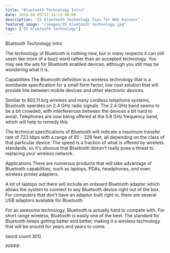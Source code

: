 ```yaml
---
title: "Bluetooth Technology Intro"
date: 2024-04-05T17:14:53-08:00
description: "25 bluetooth technology Tips for Web Success"
featured_image: "/images/25 bluetooth technology.jpg"
tags: ["25 bluetooth technology"]
---
```


Bluetooth Technology Intro

The technology of Bluetooth is nothing new, but in
many respects it can still seem like more of a buzz
word rather than an accepted technology.  You may
see the ads for Bluetooth enabled devices, although
you still may be wondering what it is.

Capabilities
The Bluetooth definition is a wireless technology
that is a worldwide specification for a small form
factor, low cost solution that will provide link
between mobile devices and other electronic 
devices.

Similiar to 802.11 b/g wireless and many cordless
telephone systems, Bluetooth operates on 2.4 GHz
radio signals.  The 2.4 GHz band seems to be a bit
crowded, with interferences between the devices a
bit hard to avoid.  Telephones are now being offered
at the 5.8 GHz frequency band, which will help to
remedy this.

The technical specifications of Bluetooth will
indicate a maximum transfer rate of 723 kbps with
a range of 65 - 328 feet, all depending on the 
class of that particular device.  The speed is a 
fraction of what is offered by wireless standards,
so it's obvious that Bluetooth doesn't really 
pose a threat to replacing your wireless network.

Applications
There are numerous products that will take advantage
of Bluetooth capabilities, such as laptops, PDAs,
headphones, and even wireless printer adapters.

A lot of laptops out there will include an onboard
Bluetooth adapter which allows the system to 
connect to any Bluetooth device right out of the
box.  For computers that don't have an adaptor
built right in, there are several USB adaptors
available for Bluetooth.

For an awesome technology, Bluetooth is actually
hard to compete with.  For short range wireless,
Bluetooth is easily one of the best.  The standard
for Bluetooth keeps getting better and better, 
making it a wireless technology that will be around
for years and years to come.

(word count 301)

PPPPP
